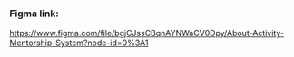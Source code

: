 ### Figma link:
https://www.figma.com/file/bgjCJssCBqnAYNWaCV0Dpy/About-Activity-Mentorship-System?node-id=0%3A1
